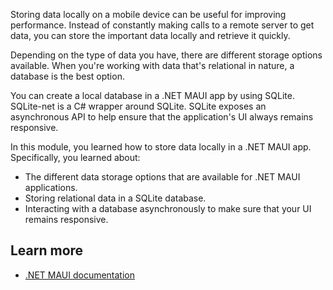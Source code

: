 Storing data locally on a mobile device can be useful for improving performance. Instead of constantly making calls to a remote server to get data, you can store the important data locally and retrieve it quickly.

Depending on the type of data you have, there are different storage options available. When you're working with data that's relational in nature, a database is the best option.

You can create a local database in a .NET MAUI app by using SQLite. SQLite-net is a C# wrapper around SQLite. SQLite exposes an asynchronous API to help ensure that the application's UI always remains responsive.

In this module, you learned how to store data locally in a .NET MAUI app. Specifically, you learned about:

- The different data storage options that are available for .NET MAUI applications.
- Storing relational data in a SQLite database.
- Interacting with a database asynchronously to make sure that your UI remains responsive.

## Learn more

- [.NET MAUI documentation](/dotnet/maui/)

